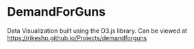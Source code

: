 # DemandForGuns
Data Visualization built using the D3.js library. Can be viewed at https://rikeshp.github.io/Projects/demandforguns
